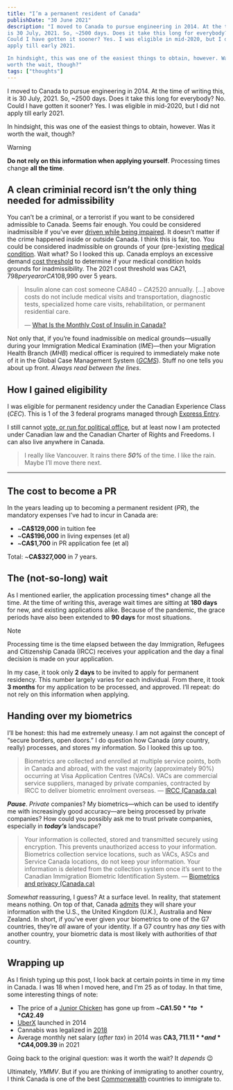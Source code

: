 ```yaml
---
title: "I’m a permanent resident of Canada"
publishDate: "30 June 2021"
description: "I moved to Canada to pursue engineering in 2014. At the time of writing this, it
is 30 July, 2021. So, ~2500 days. Does it take this long for everybody? No.
Could I have gotten it sooner? Yes. I was eligible in mid-2020, but I did not
apply till early 2021.

In hindsight, this was one of the easiest things to obtain, however. Was it
worth the wait, though?"
tags: ["thoughts"]
---
```


I moved to Canada to pursue engineering in 2014. At the time of writing this, it
is 30 July, 2021. So, ~2500 days. Does it take this long for everybody? No.
Could I have gotten it sooner? Yes. I was eligible in mid-2020, but I did not
apply till early 2021.

In hindsight, this was one of the easiest things to obtain, however. Was it
worth the wait, though?

<!-- prettier-ignore -->
> [!WARNING]
> **Do not rely on this information when applying yourself**. Processing times
  change **all the time**.

## A clean criminial record isn’t the only thing needed for admissibility

You can’t be a criminal, or a terrorist if you want to be considered admissible
to Canada. Seems fair enough. You could be considered inadmissible if you’ve
ever
[driven while being impaired](https://www.canada.ca/en/immigration-refugees-citizenship/news/notices/impaired-driving-cannabis-penalties-affect-immigration-status.html).
It doesn’t matter if the crime happened inside or outside Canada. I think this
is fair, too. You could be considered inadmissible on grounds of your
(pre-)existing
[medical condition](https://www.canada.ca/en/immigration-refugees-citizenship/services/immigrate-canada/inadmissibility/reasons/medical-inadmissibility.html).
Wait what? So I looked this up. Canada employs an excessive demand
[cost threshold](https://www.canada.ca/en/immigration-refugees-citizenship/corporate/publications-manuals/operational-bulletins-manuals/updates/2021-excessive-cost.html)
to determine if your medical condition holds grounds for inadmissibility. The
2021 cost threshold was CA$21,798 per year or CA$108,990 over 5 years.

> Insulin alone can cost someone CA$840-CA$2520 annually. [...] above costs do
> not include medical visits and transportation, diagnostic tests, specialized
> home care visits, rehabilitation, or permanent residential care.
>
> —
> [What Is the Monthly Cost of Insulin in Canada?](https://www.olympiabenefits.com/blog/what-is-the-monthly-cost-of-insulin-in-canada)

Not only that, if you’re found inadmissible on medical grounds—usually during
your Immigration Medical Examination (_IME_)—then your Migration Health Branch
(_MHB_) medical officer is required to immediately make note of it in the Global
Case Management System
([_GCMS_](https://www.canada.ca/en/immigration-refugees-citizenship/corporate/transparency/access-information-privacy/privacy-impact-assessment/global-case-management-system.html)).
Stuff no one tells you about up front. _Always read between the lines_.

## How I gained eligibility

I was eligible for permanent residency under the Canadian Experience Class
(_CEC_). This is 1 of the 3 federal programs managed through
[Express Entry](https://www.canada.ca/en/immigration-refugees-citizenship/services/immigrate-canada/express-entry/eligibility.html).

I still cannot
[vote, or run for political office](https://www.canada.ca/en/immigration-refugees-citizenship/services/new-immigrants/pr-card/understand-pr-status.html),
but at least now I am protected under Canadian law and the Canadian Charter of
Rights and Freedoms. I can also live anywhere in Canada.

> I really like Vancouver. It rains there **_50%_** of the time. I like the
> rain. Maybe I’ll move there next.

---

## The cost to become a PR

In the years leading up to becoming a permanent resident (_PR_), the mandatory
expenses I’ve had to incur in Canada are:

- ~**CA$129,000** in tuition fee
- ~**CA$196,000** in living expenses (et al)
- ~**CA$1,700** in PR application fee (et al)

Total: ~**CA$327,000** in 7 years.

## The (not-so-long) wait

As I mentioned earlier, the application processing times\* change all the time.
At the time of writing this, average wait times are sitting at **180 days** for
new, and existing applications alike. Because of the pandemic, the grace periods
have also been extended to **90 days** for most situations.

<!-- prettier-ignore -->
> [!NOTE]
> Processing time is the time elapsed between the day Immigration,
> Refugees and Citizenship Canada (IRCC) receives your application and the day a
> final decision is made on your application.

In my case, it took only **2 days** to be invited to apply for permanent
residency. This number largely varies for each individual. From there, it took
**3 months** for my application to be processed, and approved. I’ll repeat: do
not rely on this information when applying.

## Handing over my biometrics

I’ll be honest: this had me extremely uneasy. I am not against the concept of
“secure borders, open doors.” I do question how Canada (_any_ country, really)
processes, and stores my information. So I looked this up too.

> Biometrics are collected and enrolled at multiple service points, both in
> Canada and abroad, with the vast majority (approximately 90%) occurring at
> Visa Application Centres (VACs). VACs are commercial service suppliers,
> managed by private companies, contracted by IRCC to deliver biometric
> enrolment overseas. —
> [IRCC (Canada.ca)](https://www.canada.ca/en/immigration-refugees-citizenship/corporate/contact-ircc/offices/find-visa-application-centre.html)

**_Pause_**. _Private_ companies? My biometrics—which can be used to identify me
with increasingly good accuracy—are being processed by private companies? How
could you possibly ask me to trust private companies, especially in
**_today’s_** landscape?

> Your information is collected, stored and transmitted securely using
> encryption. This prevents unauthorized access to your information. Biometrics
> collection service locations, such as VACs, ASCs and Service Canada locations,
> do not keep your information. Your information is deleted from the collection
> system once it’s sent to the Canadian Immigration Biometric Identification
> System. —
> [Biometrics and privacy (Canada.ca)](https://www.canada.ca/en/immigration-refugees-citizenship/campaigns/biometrics/protecting-appplicants-privacy.html)

_Somewhat_ reassuring, I guess? At a surface level. In reality, that statement
means nothing. On top of that, Canada
[admits](https://www.canada.ca/en/immigration-refugees-citizenship/campaigns/biometrics/protecting-appplicants-privacy.html)
they will share your information with the U.S., the United Kingdom (U.K.),
Australia and New Zealand. In short, if you’ve ever given your biometrics to one
of the G7 countries, they’re _all_ aware of your identity. If a G7 country has
_any_ ties with another country, your biometric data is most likely with
authorities of _that_ country.

## Wrapping up

As I finish typing up this post, I look back at certain points in time in my
time in Canada. I was 18 when I moved here, and I’m 25 as of today. In that
time, some interesting things of note:

- The price of a
  [Junior Chicken](https://www.mcdonalds.com/ca/en-ca/product/junior-chicken.html)
  has gone up from ~**CA$1.50** to ~**CA$2.49**
- [UberX](https://financialpost.com/entrepreneur/fp-startups/uber-technologies-inc-toronto-launch)
  launched in 2014
- Cannabis was legalized in
  [2018](https://laws-lois.justice.gc.ca/eng/acts/C-24.5/)
- Average monthly net salary (_after tax_) in 2014 was **CA$3,711.11** and
  **CA$4,009.39** in 2021

Going back to the original question: was it worth the wait? It _depends_ 😉

Ultimately, _YMMV_. But if you are thinking of immigrating to another country, I
think Canada is one of the best
[Commonwealth](https://thecommonwealth.org/about-us) countries to immigrate to.
